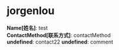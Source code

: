 # jorgenlou

**Name[姓名]**: test  
**ContactMethod[联系方式]**: contactMethod  
**undefined**: contact22
**undefined**: comment  
